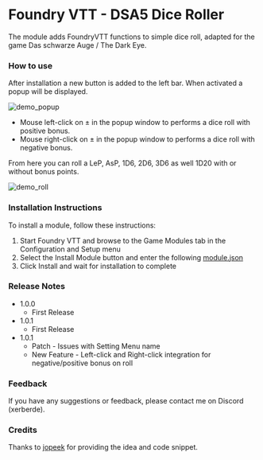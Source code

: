 # Foundry VTT - DSA5 Dice Roller

The module adds FoundryVTT functions to simple dice roll, adapted for the game Das schwarze Auge / The Dark Eye.


### How to use

After installation a new button is added to the left bar. When activated a popup will be displayed.

![demo_popup](https://github.com/xerberde/xerbers-dsa5-roller/blob/main/images/demo_popup.png)

* Mouse left-click on &plusmn; in the popup window to performs a dice roll with positive bonus.
* Mouse right-click on &plusmn; in the popup window to performs a dice roll with negative bonus.

From here you can roll a LeP, AsP, 1D6, 2D6, 3D6 as well 1D20 with or without bonus points.

![demo_roll](https://github.com/xerberde/xerbers-dsa5-roller/blob/main/images/demo_roll.png)


### Installation Instructions

To install a module, follow these instructions:

1. Start Foundry VTT and browse to the Game Modules tab in the Configuration and Setup menu
2. Select the Install Module button and enter the following [module.json](https://raw.githubusercontent.com/xerberde/xerbers-dsa5-roller/main/module.json)
3. Click Install and wait for installation to complete 

### Release Notes
* 1.0.0
	* First Release
* 1.0.1
	* First Release
* 1.0.1
	* Patch - Issues with Setting Menu name
	* New Feature - Left-click and Right-click integration for negative/positive bonus on roll

### Feedback

If you have any suggestions or feedback, please contact me on Discord (xerberde).


### Credits
Thanks to [jopeek](https://github.com/jopeek/fvtt-simple-dice-roller)  for providing the idea and code snippet.
